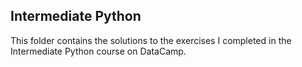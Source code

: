 ## Intermediate Python

This folder contains the solutions to the exercises I completed in the Intermediate Python course on DataCamp.




